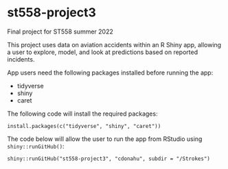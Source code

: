 # st558-project3
Final project for ST558 summer 2022


This project uses data on aviation accidents within an R Shiny app, allowing a user to explore, model, and look at predictions based on reported incidents. 

App users need the following packages installed before running the app:  
- tidyverse  
- shiny  
- caret  

The following code will install the required packages:  
```
install.packages(c("tidyverse", "shiny", "caret"))
```

The code below will allow the user to run the app from RStudio using `shiny::runGitHub()`:  
```
shiny::runGitHub("st558-project3", "cdonahu", subdir = "/Strokes")
```